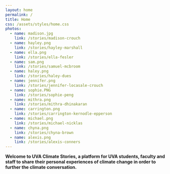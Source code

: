 ```yaml
---
layout: home
permalink: /
title: Home
css: /assets/styles/home.css
photos:
  - name: madison.jpg
    link: /stories/madison-crouch
  - name: hayley.png
    link: /stories/hayley-marshall
  - name: ella.png
    link: /stories/ella-fesler
  - name: sam.png
    link: /stories/samuel-mcbroom
  - name: haley.png
    link: /stories/haley-dues
  - name: jennifer.png
    link: /stories/jennifer-locasale-crouch
  - name: sophie.PNG
    link: /stories/sophie-peng
  - name: mithra.png
    link: /stories/mithra-dhinakaran
  - name: carrington.png
    link: /stories/carrington-kernodle-epperson
  - name: michael.png
    link: /stories/michael-nicklas
  - name: chyna.png
    link: /stories/chyna-brown
  - name: alexis.png
    link: /stories/alexis-conners
---
```

**Welcome to UVA Climate Stories, a platform for UVA students, faculty and staff to share their personal experiences of climate change in order to further the climate conversation.**
